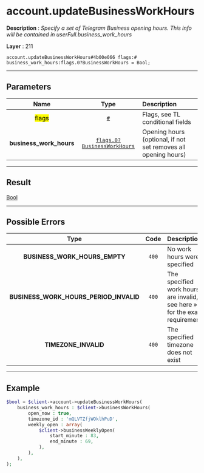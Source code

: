 # account.updateBusinessWorkHours

**Description** : *Specify a set of Telegram Business opening hours\.
This info will be contained in userFull\.business\_work\_hours*

**Layer** : 211

```tl
account.updateBusinessWorkHours#4b00e066 flags:# business_work_hours:flags.0?BusinessWorkHours = Bool;
```

---

## Parameters

| Name | Type | Description |
| :---: | :---: | :--- |
| <mark>flags</mark> | [`#`](type/#) | Flags, see TL conditional fields |
| **business_work_hours** | [`flags.0?BusinessWorkHours`](type/BusinessWorkHours) | Opening hours (optional, if not set removes all opening hours) |

---

## Result

[Bool](type/Bool)

---

## Possible Errors

| Type | Code | Description |
| :---: | :---: | :--- |
| **BUSINESS_WORK_HOURS_EMPTY** | `400` | No work hours were specified |
| **BUSINESS_WORK_HOURS_PERIOD_INVALID** | `400` | The specified work hours are invalid, see here » for the exact requirements |
| **TIMEZONE_INVALID** | `400` | The specified timezone does not exist |

---

## Example

```php
$bool = $client->account->updateBusinessWorkHours(
	business_work_hours : $client->businessWorkHours(
		open_now : true,
		timezone_id : 'mQLVTZfjWOklhPuD',
		weekly_open : array(
			$client->businessWeeklyOpen(
				start_minute : 83,
				end_minute : 69,
			),
		),
	),
);
```